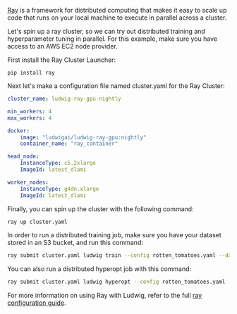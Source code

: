 [Ray](https://www.ray.io/) is a framework for distributed computing that makes it easy to scale up code that runs on your local machine to execute in parallel across a cluster.

Let's spin up a ray cluster, so we can try out distributed training and hyperparameter tuning in parallel. For this example, make sure you have access to an AWS EC2 node provider.

First install the Ray Cluster Launcher:

```commandline
pip install ray
```

Next let's make a configuration file named cluster.yaml for the Ray Cluster:

```cluster.yaml
cluster_name: ludwig-ray-gpu-nightly

min_workers: 4
max_workers: 4

docker:
    image: "ludwigai/ludwig-ray-gpu:nightly"
    container_name: "ray_container"

head_node:
    InstanceType: c5.2xlarge
    ImageId: latest_dlami

worker_nodes:
    InstanceType: g4dn.xlarge
    ImageId: latest_dlami
```

Finally, you can spin up the cluster with the following command:

```sh
ray up cluster.yaml
```

In order to run a distributed training job, make sure you have your dataset stored in an S3 bucket, and run this command:

```sh
ray submit cluster.yaml ludwig train --config rotten_tomatoes.yaml --dataset s3://mybucket/rotten_tomatoes.csv
```

You can also run a distributed hyperopt job with this command:

```sh
ray submit cluster.yaml ludwig hyperopt --config rotten_tomatoes.yaml --dataset s3://mybucket/rotten_tomatoes.csv
```

For more information on using Ray with Ludwig, refer to the full [ray configuration guide](https://ludwig-ai.github.io/ludwig-docs/0.4/user_guide/distributed_training/#:~:text=Horovod-,Ray,-Running%20Ludwig%20with).